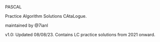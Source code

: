 PASCAL

Practice Algorithm Solutions CAtaLogue.

maintained by @7ianl

v1.0: Updated 08/08/23. Contains LC practice solutions from 2021 onward.